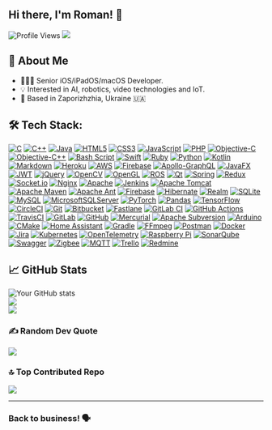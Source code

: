 ## Hi there, I'm Roman! 👋
![Profile Views](https://komarev.com/ghpvc/?username=programming086&style=flat-square&color=blue) [![](https://visitcount.itsvg.in/api?id=programming086&icon=0&color=0)](https://visitcount.itsvg.in)

## 🚀 About Me
- 👨🏻‍💻 Senior iOS/iPadOS/macOS Developer.
- 💡 Interested in AI, robotics, video technologies and IoT.
- 📍 Based in Zaporizhzhia, Ukraine 🇺🇦

## 🛠️ Tech Stack:
[![C](https://img.shields.io/badge/c-%2300599C.svg?style=for-the-badge&logo=c&logoColor=white)](https://www.c-language.org/) [![C++](https://img.shields.io/badge/c++-%2300599C.svg?style=for-the-badge&logo=c%2B%2B&logoColor=white)](https://isocpp.org/) [![Java](https://img.shields.io/badge/java-%23ED8B00.svg?style=for-the-badge&logo=openjdk&logoColor=white)](https://www.oracle.com/java/) [![HTML5](https://img.shields.io/badge/html5-%23E34F26.svg?style=for-the-badge&logo=html5&logoColor=white)](https://www.w3.org/standards/history/html52/) [![CSS3](https://img.shields.io/badge/css3-%231572B6.svg?style=for-the-badge&logo=css3&logoColor=white)](https://www.w3.org/TR/css/#css) [![JavaScript](https://img.shields.io/badge/javascript-%23323330.svg?style=for-the-badge&logo=javascript&logoColor=%23F7DF1E)](https://ecma-international.org/publications-and-standards/standards/ecma-262/) [![PHP](https://img.shields.io/badge/php-%23777BB4.svg?style=for-the-badge&logo=php&logoColor=white)](https://www.php.net/) [![Objective-C](https://img.shields.io/badge/OBJECTIVE--C-%233A95E3.svg?style=for-the-badge&logo=apple&logoColor=white)](https://developer.apple.com/library/archive/documentation/Cocoa/Conceptual/ObjectiveC/Introduction/introObjectiveC.html) [![Objective-C++](https://img.shields.io/badge/OBJECTIVE--C++-%233A95E3.svg?style=for-the-badge&logo=apple&logoColor=white)](https://developer.apple.com/library/archive/documentation/Cocoa/Conceptual/ObjectiveC/Introduction/introObjectiveC.html) [![Bash Script](https://img.shields.io/badge/bash_script-%23121011.svg?style=for-the-badge&logo=gnu-bash&logoColor=white)](http://www.gnu.org/software/bash/) [![Swift](https://img.shields.io/badge/swift-F54A2A?style=for-the-badge&logo=swift&logoColor=white)](https://www.swift.org/) [![Ruby](https://img.shields.io/badge/ruby-%23CC342D.svg?style=for-the-badge&logo=ruby&logoColor=white)](https://www.ruby-lang.org/en/) [![Python](https://img.shields.io/badge/python-3670A0?style=for-the-badge&logo=python&logoColor=ffdd54)](https://www.python.org/) [![Kotlin](https://img.shields.io/badge/kotlin-%237F52FF.svg?style=for-the-badge&logo=kotlin&logoColor=white)](https://kotlinlang.org/) [![Markdown](https://img.shields.io/badge/markdown-%23000000.svg?style=for-the-badge&logo=markdown&logoColor=white)](https://daringfireball.net/projects/markdown/) [![Heroku](https://img.shields.io/badge/heroku-%23430098.svg?style=for-the-badge&logo=heroku&logoColor=white)](https://heroku.com/) [![AWS](https://img.shields.io/badge/AWS-%23FF9900.svg?style=for-the-badge&logo=amazon-aws&logoColor=white)](https://aws.amazon.com/) [![Firebase](https://img.shields.io/badge/firebase-%23039BE5.svg?style=for-the-badge&logo=firebase)](https://firebase.google.com/) [![Apollo-GraphQL](https://img.shields.io/badge/-ApolloGraphQL-311C87?style=for-the-badge&logo=apollo-graphql)](https://graphql.org/) [![JavaFX](https://img.shields.io/badge/javafx-%23FF0000.svg?style=for-the-badge&logo=javafx&logoColor=white)](http://wiki.openjdk.org/display/OpenJFX) [![JWT](https://img.shields.io/badge/JWT-black?style=for-the-badge&logo=JSON%20web%20tokens)](https://datatracker.ietf.org/doc/html/rfc7519) [![jQuery](https://img.shields.io/badge/jquery-%230769AD.svg?style=for-the-badge&logo=jquery&logoColor=white)](https://jquery.com/) [![OpenCV](https://img.shields.io/badge/opencv-%23white.svg?style=for-the-badge&logo=opencv&logoColor=white)](http://opencv.org/) [![OpenGL](https://img.shields.io/badge/OpenGL-%23FFFFFF.svg?style=for-the-badge&logo=opengl)](https://www.opengl.org/) [![ROS](https://img.shields.io/badge/ros-%230A0FF9.svg?style=for-the-badge&logo=ros&logoColor=white)](https://www.ros.org/) [![Qt](https://img.shields.io/badge/Qt-%23217346.svg?style=for-the-badge&logo=Qt&logoColor=white)](https://www.qt.io/) [![Spring](https://img.shields.io/badge/spring-%236DB33F.svg?style=for-the-badge&logo=spring&logoColor=white)](https://spring.io/projects/spring-framework) [![Redux](https://img.shields.io/badge/redux-%23593d88.svg?style=for-the-badge&logo=redux&logoColor=white)](http://redux.js.org/) [![Socket.io](https://img.shields.io/badge/Socket.io-black?style=for-the-badge&logo=socket.io&badgeColor=010101)](http://socket.io/) [![Nginx](https://img.shields.io/badge/nginx-%23009639.svg?style=for-the-badge&logo=nginx&logoColor=white)](https://nginx.org/) [![Apache](https://img.shields.io/badge/apache-%23D42029.svg?style=for-the-badge&logo=apache&logoColor=white)](https://httpd.apache.org/) [![Jenkins](https://img.shields.io/badge/jenkins-%232C5263.svg?style=for-the-badge&logo=jenkins&logoColor=white)](https://www.jenkins.io/) [![Apache Tomcat](https://img.shields.io/badge/apache%20tomcat-%23F8DC75.svg?style=for-the-badge&logo=apache-tomcat&logoColor=black)](https://tomcat.apache.org/) [![Apache Maven](https://img.shields.io/badge/Apache%20Maven-C71A36?style=for-the-badge&logo=Apache%20Maven&logoColor=white)](https://maven.apache.org/) [![Apache Ant](https://img.shields.io/badge/Apache%20Ant-A81C7D?style=for-the-badge&logo=Apache%20Ant&logoColor=white)](https://ant.apache.org/) [![Firebase](https://img.shields.io/badge/firebase-a08021?style=for-the-badge&logo=firebase&logoColor=ffcd34)](https://firebase.google.com/) [![Hibernate](https://img.shields.io/badge/Hibernate-59666C?style=for-the-badge&logo=Hibernate&logoColor=white)](https://hibernate.org/orm/) [![Realm](https://img.shields.io/badge/Realm-39477F?style=for-the-badge&logo=realm&logoColor=white)](https://realm.io/) [![SQLite](https://img.shields.io/badge/sqlite-%2307405e.svg?style=for-the-badge&logo=sqlite&logoColor=white)](https://sqlite.org/) [![MySQL](https://img.shields.io/badge/mysql-4479A1.svg?style=for-the-badge&logo=mysql&logoColor=white)](https://www.mysql.com/) [![MicrosoftSQLServer](https://img.shields.io/badge/Microsoft%20SQL%20Server-CC2927?style=for-the-badge&logo=microsoft%20sql%20server&logoColor=white)](https://www.microsoft.com/sql-server) [![PyTorch](https://img.shields.io/badge/PyTorch-%23EE4C2C.svg?style=for-the-badge&logo=PyTorch&logoColor=white)](https://pytorch.org/) [![Pandas](https://img.shields.io/badge/pandas-%23150458.svg?style=for-the-badge&logo=pandas&logoColor=white)](https://pandas.pydata.org/) [![TensorFlow](https://img.shields.io/badge/TensorFlow-%23FF6F00.svg?style=for-the-badge&logo=TensorFlow&logoColor=white)](http://tensorflow.org/) [![CircleCI](https://img.shields.io/badge/circleci-%23161616.svg?style=for-the-badge&logo=circleci&logoColor=white)](https://circleci.com/) [![Git](https://img.shields.io/badge/git-%23F05033.svg?style=for-the-badge&logo=git&logoColor=white)](https://git-scm.com/) [![Bitbucket](https://img.shields.io/badge/bitbucket-%230047B3.svg?style=for-the-badge&logo=bitbucket&logoColor=white)](https://bitbucket.org/) [![Fastlane](https://img.shields.io/badge/fastlane-%2382bd4e.svg?style=for-the-badge&logo=fastlane&logoColor=black)](https://fastlane.tools/) [![GitLab CI](https://img.shields.io/badge/gitlab%20CI-%23181717.svg?style=for-the-badge&logo=gitlab&logoColor=white)](https://docs.gitlab.com/ci/) [![GitHub Actions](https://img.shields.io/badge/github%20actions-%232671E5.svg?style=for-the-badge&logo=githubactions&logoColor=white)](https://github.com/features/actions) [![TravisCI](https://img.shields.io/badge/travis%20ci-%232B2F33.svg?style=for-the-badge&logo=travis&logoColor=white)](https://www.travis-ci.com/) [![GitLab](https://img.shields.io/badge/gitlab-%23181717.svg?style=for-the-badge&logo=gitlab&logoColor=white)](https://about.gitlab.com/) [![GitHub](https://img.shields.io/badge/github-%23121011.svg?style=for-the-badge&logo=github&logoColor=white)](https://github.com/) [![Mercurial](https://img.shields.io/badge/mercurial-999999.svg?style=for-the-badge&logo=mercurial&logoColor=white)](https://www.mercurial-scm.org/) [![Apache Subversion](https://img.shields.io/badge/subversion-%23809CC9.svg?style=for-the-badge&logo=subversion&logoColor=white)](https://subversion.apache.org/) [![Arduino](https://img.shields.io/badge/-Arduino-00979D?style=for-the-badge&logo=Arduino&logoColor=white)](https://www.arduino.cc/) [![CMake](https://img.shields.io/badge/CMake-%23008FBA.svg?style=for-the-badge&logo=cmake&logoColor=white)](https://cmake.org/) [![Home Assistant](https://img.shields.io/badge/home%20assistant-%2341BDF5.svg?style=for-the-badge&logo=home-assistant&logoColor=white)](http://www.home-assistant.io/) [![Gradle](https://img.shields.io/badge/Gradle-02303A.svg?style=for-the-badge&logo=Gradle&logoColor=white)](https://gradle.org/) [![FFmpeg](https://shields.io/badge/FFmpeg-%23171717.svg?logo=ffmpeg&style=for-the-badge&labelColor=171717&logoColor=5cb85c)](https://ffmpeg.org/) [![Postman](https://img.shields.io/badge/Postman-FF6C37?style=for-the-badge&logo=postman&logoColor=white)](https://www.postman.com/) [![Docker](https://img.shields.io/badge/docker-%230db7ed.svg?style=for-the-badge&logo=docker&logoColor=white)](https://www.docker.com/) [![Jira](https://img.shields.io/badge/jira-%230A0FFF.svg?style=for-the-badge&logo=jira&logoColor=white)](https://www.atlassian.com/software/jira) [![Kubernetes](https://img.shields.io/badge/kubernetes-%23326ce5.svg?style=for-the-badge&logo=kubernetes&logoColor=white)](https://kubernetes.io/) [![OpenTelemetry](https://img.shields.io/badge/OpenTelemetry-FFFFFF?&style=for-the-badge&logo=opentelemetry&logoColor=black)](https://opentelemetry.io/) [![Raspberry Pi](https://img.shields.io/badge/-Raspberry_Pi-C51A4A?style=for-the-badge&logo=Raspberry-Pi)](https://www.raspberrypi.org/) [![SonarQube](https://img.shields.io/badge/SonarQube-black?style=for-the-badge&logo=sonarqube&logoColor=4E9BCD)](http://www.sonarqube.org/) [![Swagger](https://img.shields.io/badge/-Swagger-%23Clojure?style=for-the-badge&logo=swagger&logoColor=white)](https://swagger.io/) [![Zigbee](https://img.shields.io/badge/zigbee-%23EB0443.svg?style=for-the-badge&logo=zigbee&logoColor=white)](http://www.zigbee.org/) [![MQTT](https://img.shields.io/badge/MQTT-%23EB0443.svg?style=for-the-badge&logo=mqtt&logoColor=white)]([http://www.zigbee.org/](http://mqtt.org/)) [![Trello](https://img.shields.io/badge/Trello-%23026AA7.svg?style=for-the-badge&logo=Trello&logoColor=white)](https://trello.com/) [![Redmine](https://img.shields.io/badge/Redmine-%23D42029.svg?style=for-the-badge&logo=Redmine&logoColor=white)](https://www.redmine.org/)

## 📈 GitHub Stats
![Your GitHub stats](https://github-readme-stats.vercel.app/api?username=programming086&show_icons=true&theme=radical)<br/>
![](https://nirzak-streak-stats.vercel.app/?user=programming086&theme=dark&hide_border=false)<br/>
![](https://github-readme-stats.vercel.app/api/top-langs/?username=programming086&theme=dark&hide_border=false&include_all_commits=false&count_private=false&layout=compact)

### ✍️ Random Dev Quote
![](https://quotes-github-readme.vercel.app/api?type=horizontal&theme=radical)

### 🔝 Top Contributed Repo
![](https://github-contributor-stats.vercel.app/api?username=programming086&limit=5&theme=dark&combine_all_yearly_contributions=true)

---

### Back to business! 🗣️
